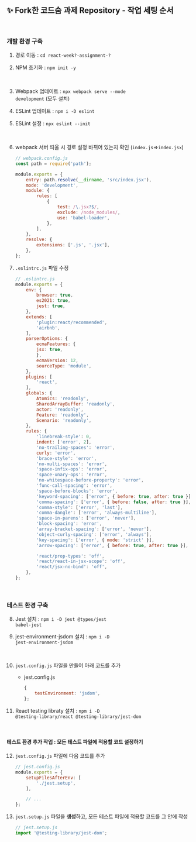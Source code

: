 ## ✨ Fork한 코드숨 과제 Repository - 작업 세팅 순서

<br/>

### 개발 환경 구축

1. 경로 이동 : <code>cd react-week?-assignment-?</code>

2. NPM 초기화 : <code>npm init -y</code>

<br/>

3. Webpack 업데이트 : <code>npx webpack serve --mode development</code> (모두 설치)

4. ESLint 업데이트 : <code>npm i -D eslint</code>

5. ESLint 설정 : <code>npx eslint --init</code>

<br/>

6. webpack 서버 띄울 시 경로 설정 바뀌어 있는지 확인 (<code>index.js</code>=><code>index.jsx</code>)

    ```js
    // webpack.config.js
    const path = require('path');

    module.exports = {
        entry: path.resolve(__dirname, 'src/index.jsx'),
        mode: 'development',
        module: {
            rules: [
                {
                    test: /\.jsx?$/,
                    exclude: /node_modules/,
                    use: 'babel-loader',
                },
            ],
        },
        resolve: {
            extensions: ['.js', '.jsx'],
        },
    };
    ```

7. <code>.eslintrc.js</code> 파일 수정

    ```javascript
    // .eslintrc.js
    module.exports = {
        env: {
            browser: true,
            es2021: true,
            jest: true,
        },
        extends: [
            'plugin:react/recommended',
            'airbnb',
        ],
        parserOptions: {
            ecmaFeatures: {
            jsx: true,
            },
            ecmaVersion: 12,
            sourceType: 'module',
        },
        plugins: [
            'react',
        ],
        globals: {
            Atomics: 'readonly',
            SharedArrayBuffer: 'readonly',
            actor: 'readonly',
            Feature: 'readonly',
            Scenario: 'readonly',
        },
        rules: {
            'linebreak-style': 0,
            indent: ['error', 2],
            'no-trailing-spaces': 'error',
            curly: 'error',
            'brace-style': 'error',
            'no-multi-spaces': 'error',
            'space-infix-ops': 'error',
            'space-unary-ops': 'error',
            'no-whitespace-before-property': 'error',
            'func-call-spacing': 'error',
            'space-before-blocks': 'error',
            'keyword-spacing': ['error', { before: true, after: true }],
            'comma-spacing': ['error', { before: false, after: true }],
            'comma-style': ['error', 'last'],
            'comma-dangle': ['error', 'always-multiline'],
            'space-in-parens': ['error', 'never'],
            'block-spacing': 'error',
            'array-bracket-spacing': ['error', 'never'],
            'object-curly-spacing': ['error', 'always'],
            'key-spacing': ['error', { mode: 'strict' }],
            'arrow-spacing': ['error', { before: true, after: true }],

            'react/prop-types': 'off',
            'react/react-in-jsx-scope': 'off',
            'react/jsx-no-bind': 'off',
        },
    };
    ```

<br/>

### 테스트 환경 구축

8. Jest 설치 : <code>npm i -D jest @types/jest babel-jest</code>

9. jest-environment-jsdom 설치 : <code>npm i -D jest-environment-jsdom</code>

<br/>

10. <code>jest.config.js</code> 파일을 만들어 아래 코드를 추가

    - jest.config.js

        ```js
        {
            testEnvironment: 'jsdom',
        };
        ```

11. React testing libraty 설치 : <code>npm i -D @testing-library/react @testing-library/jest-dom</code>

<br/>

#### 테스트 환경 추가 작업 : 모든 테스트 파일에 적용할 코드 설정하기

12. <code>jest.config.js</code> 파일에 다음 코드를 추가

    ```js
    // jest.config.js
    module.exports = {
        setupFilesAfterEnv: [
            './jest.setup',
        ],

        // ...
    };

    ```

13. <code>jest.setup.js</code> 파일을 <strong>생성</strong>하고, 모든 테스트 파일에 적용할 코드를 그 안에 작성

    ```js
    // jest.setup.js
    import '@testing-library/jest-dom';
    ```

